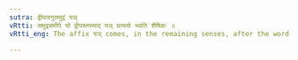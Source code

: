 ```yaml
---
sutra: द्वीपादनुसमुद्रं यञ्
vRtti: समुद्रसमीपे यो द्वीपस्तस्माद् यञ् प्रत्ययो भवति शैषिकः ॥
vRtti_eng: The affix यञ् comes, in the remaining senses, after the word द्वीप, which is near the sea.

---
```

